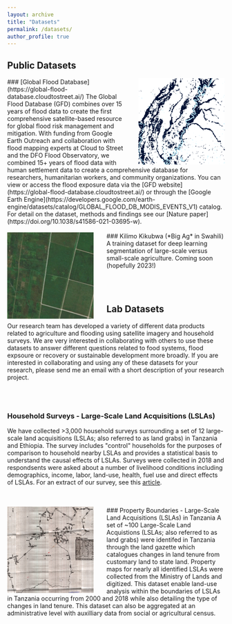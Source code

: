```yaml
---
layout: archive
title: "Datasets"
permalink: /datasets/
author_profile: true
---
```


## Public Datasets

<img style="margin-left: 30px" align="right" width="200" height="200" src="../images/data_icons_gfd.png">
### [Global Flood Database](https://global-flood-database.cloudtostreet.ai/)
The Global Flood Database (GFD) combines over 15 years of flood data to create the first comprehensive satellite-based resource for global flood risk management and mitigation. With funding from Google Earth Outreach and collaboration with flood mapping experts at Cloud to Street and the DFO Flood Observatory, we combined 15+ years of flood data with human settlement data to create a comprehensive database for researchers, humanitarian workers, and community organizations. You can view or access the flood exposure data via the [GFD website](https://global-flood-database.cloudtostreet.ai/) or through the [Google Earth Engine](https://developers.google.com/earth-engine/datasets/catalog/GLOBAL_FLOOD_DB_MODIS_EVENTS_V1) catalog. For detail on the dataset, methods and findings see our [Nature paper](https://doi.org/10.1038/s41586-021-03695-w).

<br/>
<br/>

<img style="margin-right: 30px" align="left" width="200" height="200" src="../images/data_icon_kilimokikubwa.PNG">
### Kilimo Kikubwa (*Big Ag* in Swahili)
A training dataset for deep learning segmentation of large-scale versus small-scale agriculture. Coming soon (hopefully 2023!)

<br/>
<br/>
<br/>
<br/>

## Lab Datasets
Our research team has developed a variety of different data products related to agriculture and flooding using satellite imagery and household surveys. We are very interested in collaborating with others to use these datasets to answer different questions related to food systems, flood expsoure or recovery or sustainable development more broadly. If you are interested in collaborating and using any of these datasets for your research, please send me an email with a short description of your research project.

<br/>
<br/>

### Household Surveys - Large-Scale Land Acquisitions (LSLAs)
We have collected >3,000 household surveys surrounding a set of 12 large-scale land acquisitions (LSLAs; also referred to as land grabs) in Tanzania and Ethiopia. The survey includes "control" households for the purposes of comparison to household nearby LSLAs and provides a statistical basis to understand the causal effects of LSLAs. Surveys were collected in 2018 and respondsents were asked about a number of livelihood conditions including demographics, income, labor, land-use, health, fuel use and direct effects of LSLAs. For an extract of our survey, see this [article](https://iopscience.iop.org/article/10.1088/1748-9326/ac8067).

<br/>
<br/>

<img style="margin-right: 30px" align="left" width="200" height="200" src="../images/data_icon_propertymaps.png">
### Property Boundaries - Large-Scale Land Acquisitions (LSLAs) in Tanzania
A set of ~100 Large-Scale Land Acquistions (LSLAs; also referred to as land grabs) were identifed in Tanzania through the land gazette which catalogues changes in land tenure from customary land to state land. Property maps for nearly all identified LSLAs were collected from the Ministry of Lands and digitized. This dataset enable land-use analysis within the boundaries of LSLAs in Tanzania occurring from 2000 and 2018 while also detailing the type of changes in land tenure. This dataset can also be aggregated at an administrative level with auxilliary data from social or agricultural census.  
